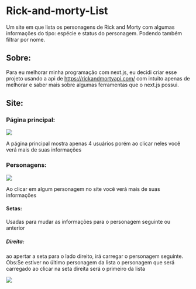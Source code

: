 <h1>Rick-and-morty-List</h1>
<p>Um site em que lista os personagens de Rick and Morty com algumas informações do tipo: espécie e status do personagem. Podendo também filtrar por nome.</p>

<h2>Sobre:</h2>
<p>Para eu melhorar minha programação com next.js, eu decidi criar esse projeto usando a api de <a href="https://rickandmortyapi.com/" >https://rickandmortyapi.com/</a> com intuito apenas de melhorar e saber mais sobre algumas ferramentas que o next.js possui.</p>

<h2>Site:</h2>
<h3>Página principal:</h3>
<img src="https://user-images.githubusercontent.com/97197486/218098588-af9beab6-092d-4182-b7a3-2011bc7acd6d.png" />
<p>A página principal mostra apenas 4 usuários porém ao clicar neles você verá mais de suas informações</p>
<h3>Personagens:</h3>
<img src="https://user-images.githubusercontent.com/97197486/218099245-7dffdcee-cb8a-4076-bb44-2231e6242286.png"/>
<p>Ao clicar em algum personagem no site você verá mais de suas informações</p>
<h4>Setas:</h4>
<p>Usadas para mudar as informações para o personagem seguinte ou anterior</p>
<h5>Direita:</h5>
<p>ao apertar a seta para o lado direito, irá carregar o personagem seguinte. Obs:Se estiver no último personagem da lista o personagem que será carregado ao clicar na seta direita será o primeiro da lista </p>
<img src="https://user-images.githubusercontent.com/97197486/218163880-52533eee-088a-4dda-9510-65c7c0e09e4a.png"/> 
